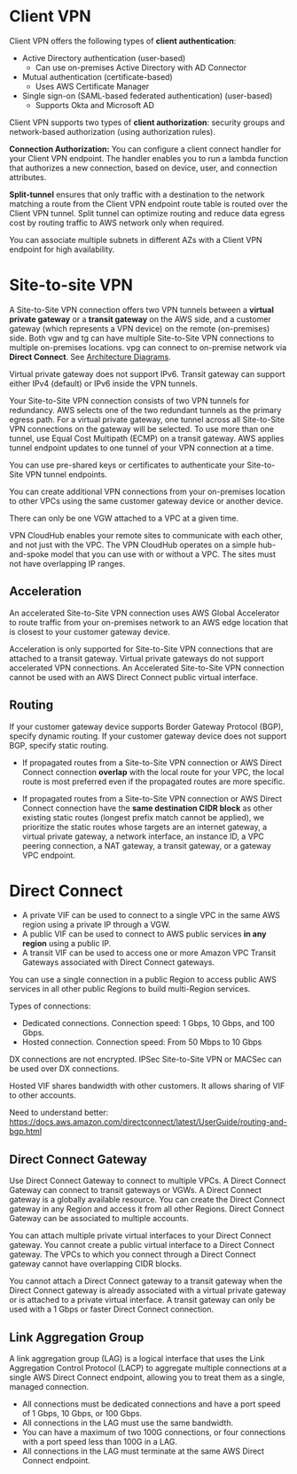 # Client VPN
Client VPN offers the following types of **client authentication**:
* Active Directory authentication (user-based)
  * Can use on-premises Active Directory with AD Connector
* Mutual authentication (certificate-based)
  * Uses AWS Certificate Manager
* Single sign-on (SAML-based federated authentication) (user-based)
  * Supports Okta and Microsoft AD

Client VPN supports two types of **client authorization**: security groups and network-based authorization (using authorization rules).

**Connection Authorization:** You can configure a client connect handler for your Client VPN endpoint. The handler enables you to run a lambda function that authorizes a new connection, based on device, user, and connection attributes.

**Split-tunnel** ensures that only traffic with a destination to the network matching a route from the Client VPN endpoint route table is routed over the Client VPN tunnel. Split tunnel can optimize routing and reduce data egress cost by routing traffic to AWS network only when required.

You can associate multiple subnets in different AZs with a Client VPN endpoint for high availability.

# Site-to-site VPN
A Site-to-Site VPN connection offers two VPN tunnels between a **virtual private gateway** or a **transit gateway** on the AWS side, and a customer gateway (which represents a VPN device) on the remote (on-premises) side. Both vgw and tg can have multiple Site-to-Site VPN connections to multiple on-premises locations. vpg can connect to on-premise network via **Direct Connect**. See [Architecture Diagrams](https://docs.aws.amazon.com/vpn/latest/s2svpn/Examples.html).

Virtual private gateway does not support IPv6.
Transit gateway can support either IPv4 (default) or IPv6 inside the VPN tunnels.

Your Site-to-Site VPN connection consists of two VPN tunnels for redundancy. AWS selects one of the two redundant tunnels as the primary egress path. For a virtual private gateway, one tunnel across all Site-to-Site VPN connections on the gateway will be selected. To use more than one tunnel, use Equal Cost Multipath (ECMP) on a transit gateway. AWS applies tunnel endpoint updates to one tunnel of your VPN connection at a time.

You can use pre-shared keys or certificates to authenticate your Site-to-Site VPN tunnel endpoints.

You can create additional VPN connections from your on-premises location to other VPCs using the same customer gateway device or another device.

There can only be one VGW attached to a VPC at a given time.

VPN CloudHub enables your remote sites to communicate with each other, and not just with the VPC. The VPN CloudHub operates on a simple hub-and-spoke model that you can use with or without a VPC. The sites must not have overlapping IP ranges.

## Acceleration
 An accelerated Site-to-Site VPN connection uses AWS Global Accelerator to route traffic from your on-premises network to an AWS edge location that is closest to your customer gateway device. 
 
 Acceleration is only supported for Site-to-Site VPN connections that are attached to a transit gateway. Virtual private gateways do not support accelerated VPN connections. An Accelerated Site-to-Site VPN connection cannot be used with an AWS Direct Connect public virtual interface.

## Routing
 If your customer gateway device supports Border Gateway Protocol (BGP), specify dynamic routing. If your customer gateway device does not support BGP, specify static routing.

* If propagated routes from a Site-to-Site VPN connection or AWS Direct Connect connection **overlap** with the local route for your VPC, the local route is most preferred even if the propagated routes are more specific.

* If propagated routes from a Site-to-Site VPN connection or AWS Direct Connect connection have the **same destination CIDR block** as other existing static routes (longest prefix match cannot be applied), we prioritize the static routes whose targets are an internet gateway, a virtual private gateway, a network interface, an instance ID, a VPC peering connection, a NAT gateway, a transit gateway, or a gateway VPC endpoint.

# Direct Connect
* A private VIF can be used to connect to a single VPC in the same AWS region using a private IP through a VGW.
* A public VIF can be used to connect to AWS public services **in any region** using a public IP.
* A transit VIF can be used to access one or more Amazon VPC Transit Gateways associated with Direct Connect gateways.

You can use a single connection in a public Region to access public AWS services in all other public Regions to build multi-Region services. 

Types of connections:
* Dedicated connections. Connection speed: 1 Gbps, 10 Gbps, and 100 Gbps.
* Hosted connection. Connection speed: From 50 Mbps to 10 Gbps

DX connections are not encrypted. IPSec Site-to-Site VPN or MACSec can be used over DX connections.

Hosted VIF shares bandwidth with other customers. It allows sharing of VIF to other accounts.

Need to understand better: https://docs.aws.amazon.com/directconnect/latest/UserGuide/routing-and-bgp.html

## Direct Connect Gateway
Use Direct Connect Gateway to connect to multiple VPCs. A Direct Connect Gateway can connect to transit gateways or VGWs. A Direct Connect gateway is a globally available resource. You can create the Direct Connect gateway in any Region and access it from all other Regions. Direct Connect Gateway can be associated to multiple accounts. 

You can attach multiple private virtual interfaces to your Direct Connect gateway. You cannot create a public virtual interface to a Direct Connect gateway. The VPCs to which you connect through a Direct Connect gateway cannot have overlapping CIDR blocks. 

You cannot attach a Direct Connect gateway to a transit gateway when the Direct Connect gateway is already associated with a virtual private gateway or is attached to a private virtual interface. A transit gateway can only be used with a 1 Gbps or faster Direct Connect connection.

## Link Aggregation Group
A link aggregation group (LAG) is a logical interface that uses the Link Aggregation Control Protocol (LACP) to aggregate multiple connections at a single AWS Direct Connect endpoint, allowing you to treat them as a single, managed connection. 
* All connections must be dedicated connections and have a port speed of 1 Gbps, 10 Gbps, or 100 Gbps.
* All connections in the LAG must use the same bandwidth.
* You can have a maximum of two 100G connections, or four connections with a port speed less than 100G in a LAG. 
* All connections in the LAG must terminate at the same AWS Direct Connect endpoint.
